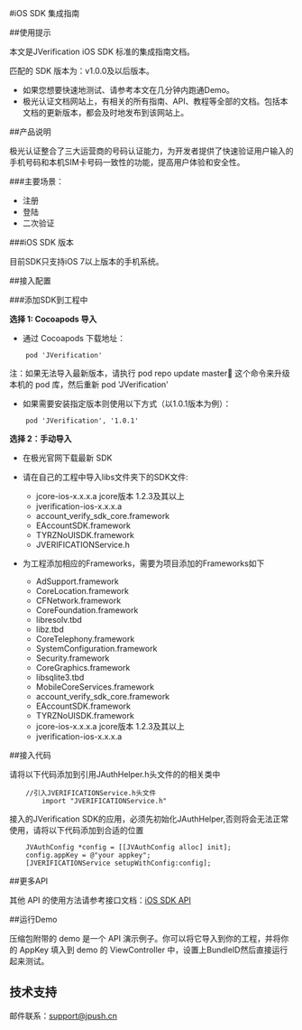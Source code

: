 #iOS SDK 集成指南

##使用提示

本文是JVerification iOS SDK 标准的集成指南文档。

匹配的 SDK 版本为：v1.0.0及以后版本。

+ 如果您想要快速地测试、请参考本文在几分钟内跑通Demo。
+ 极光认证文档网站上，有相关的所有指南、API、教程等全部的文档。包括本文档的更新版本，都会及时地发布到该网站上。

##产品说明

极光认证整合了三大运营商的号码认证能力，为开发者提供了快速验证用户输入的手机号码和本机SIM卡号码一致性的功能，提高用户体验和安全性。

###主要场景：

* 注册
* 登陆
* 二次验证

###iOS SDK 版本

目前SDK只支持iOS 7以上版本的手机系统。

##接入配置

###添加SDK到工程中

**选择 1: Cocoapods 导入**

+ 通过 Cocoapods 下载地址：

~~~
    pod 'JVerification'
~~~

注：如果无法导入最新版本，请执行 pod repo update master 这个命令来升级本机的 pod 库，然后重新 pod 'JVerification'

+ 如果需要安装指定版本则使用以下方式（以1.0.1版本为例）：

~~~
    pod 'JVerification', '1.0.1'
~~~

**选择 2：手动导入**

+ 在极光官网下载最新 SDK
+ 请在自己的工程中导入libs文件夹下的SDK文件:

    * jcore-ios-x.x.x.a  jcore版本 1.2.3及其以上
    * jverification-ios-x.x.x.a
    * account_verify_sdk_core.framework
    * EAccountSDK.framework
    * TYRZNoUISDK.framework
    * JVERIFICATIONService.h

+ 为工程添加相应的Frameworks，需要为项目添加的Frameworks如下

    * AdSupport.framework
    * CoreLocation.framework
    * CFNetwork.framework
    * CoreFoundation.framework
    * libresolv.tbd
    * libz.tbd
    * CoreTelephony.framework
    * SystemConfiguration.framework
    * Security.framework
    * CoreGraphics.framework
    * libsqlite3.tbd
    * MobileCoreServices.framework
    * account_verify_sdk_core.framework
    * EAccountSDK.framework
    * TYRZNoUISDK.framework
    * jcore-ios-x.x.x.a  jcore版本 1.2.3及其以上
    * jverification-ios-x.x.x.a

##接入代码

请将以下代码添加到引用JAuthHelper.h头文件的的相关类中

~~~
    //引入JVERIFICATIONService.h头文件
		import "JVERIFICATIONService.h"
~~~

接入的JVerification SDK的应用，必须先初始化JAuthHelper,否则将会无法正常使用，请将以下代码添加到合适的位置

~~~
    JVAuthConfig *config = [[JVAuthConfig alloc] init];
    config.appKey = @"your appkey";
    [JVERIFICATIONService setupWithConfig:config];
~~~

##更多API

其他 API 的使用方法请参考接口文档：[iOS SDK API](../ios_api)

##运行Demo

压缩包附带的 demo 是一个 API 演示例子。你可以将它导入到你的工程，并将你的
AppKey 填入到 demo 的 ViewController 中，设置上BundleID然后直接运行起来测试。

## 技术支持

邮件联系：[support&#64;jpush.cn](mailto:support&#64;jpush.cn)
